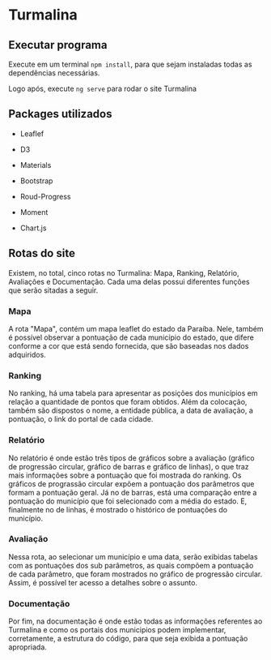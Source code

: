 # Turmalina

## Executar programa

Execute em um terminal `npm install`, para que sejam instaladas todas as dependências necessárias.

Logo após, execute `ng serve` para rodar o site Turmalina

## Packages utilizados

- Leaflef

- D3

- Materials

- Bootstrap

- Roud-Progress

- Moment

- Chart.js

## Rotas do site

Existem, no total, cinco rotas no Turmalina: Mapa, Ranking, Relatório, Avaliações e Documentação. Cada uma delas possui diferentes funções que serão sitadas a seguir.

### Mapa

A rota "Mapa", contém um mapa leaflet do estado da Paraíba. Nele, também é possível observar a pontuação de cada município do estado, que difere conforme a cor que está sendo fornecida, que são baseadas nos dados adquiridos.

### Ranking

No ranking, há uma tabela para apresentar as posições dos municípios em relação a quantidade de pontos que foram obtidos. Além da colocação, também são dispostos o nome, a entidade pública, a data de avaliação, a pontuação, o link do portal de cada cidade.

### Relatório

No relatório é onde estão três tipos de gráficos sobre a avaliação (gráfico de progressão circular, gráfico de barras e gráfico de linhas), o que traz mais informações sobre a pontuação que foi mostrada do ranking. 
Os gráficos de prograssão circular expõem a pontuação dos parâmetros que formam a pontuação geral. Já no de barras, está uma comparação entre a pontuação do município que foi selecionado com a média do estado. E, finalmente no de linhas, é mostrado o histórico de pontuações do município.

### Avaliação

Nessa rota, ao selecionar um município e uma data, serão exibidas tabelas com as pontuações dos sub parâmetros, as quais compõem a pontuação de cada parâmetro, que foram mostrados no gráfico de progressão circular. Assim, é possível ter acesso a detalhes sobre o assunto.

### Documentação

Por fim, na documentação é onde estão todas as informações referentes ao Turmalina e como os portais dos municipios podem implementar, corretamente, a estrutura do código, para que seja exibida a pontuação apropriada.